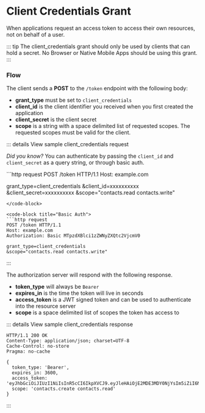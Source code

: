 # Client Credentials Grant

When applications request an access token to access their own resources, not on behalf of a user.

::: tip
The client_credentials grant should only be used by clients that can hold a secret. No Browser or Native Mobile Apps should be using this grant.
:::

### Flow

The client sends a **POST** to the `/token` endpoint with the following body:

- **grant_type** must be set to `client_credentials`
- **client_id** is the client identifier you received when you first created the application
- **client_secret** is the client secret
- **scope** is a string with a space delimited list of requested scopes. The requested scopes must be valid for the client.

::: details View sample client_credentials request

_Did you know?_ You can authenticate by passing the `client_id` and `client_secret` as a query string, or through basic auth.

<code-group>
<code-block title="Query String" active>
```http request
POST /token HTTP/1.1
Host: example.com

grant_type=client_credentials
&client_id=xxxxxxxxxx
&client_secret=xxxxxxxxxx
&scope="contacts.read contacts.write"
```
</code-block>

<code-block title="Basic Auth">
```http request
POST /token HTTP/1.1
Host: example.com
Authorization: Basic MTpzdXBlci1zZWNyZXQtc2VjcmV0

grant_type=client_credentials
&scope="contacts.read contacts.write"
```
</code-block>
</code-group>
:::

The authorization server will respond with the following response.

- **token_type** will always be `Bearer`
- **expires_in** is the time the token will live in seconds
- **access_token** is a JWT signed token and can be used to authenticate into the resource server
- **scope** is a space delimited list of scopes the token has access to

::: details View sample client_credentials response
```http request
HTTP/1.1 200 OK
Content-Type: application/json; charset=UTF-8
Cache-Control: no-store
Pragma: no-cache
 
{
  token_type: 'Bearer',
  expires_in: 3600,
  access_token: 'eyJhbGciOiJIUzI1NiIsInR5cCI6IkpXVCJ9.eyJleHAiOjE2MDE3MDY0NjYsIm5iZiI6MTYwMTcwMjg2NiwiaWF0IjoxNjAxNzAyODY2LCJqdGkiOiJuZXcgdG9rZW4iLCJjaWQiOiJ0ZXN0IGNsaWVudCIsInNjb3BlIjoiIn0.KcXoCP6u9uhvtOoistLBskESA0tyT2I1SDe5Yn9iM4I',
  scope: 'contacts.create contacts.read'
}
```
:::
